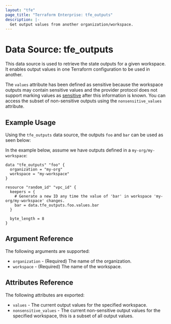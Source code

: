 ```yaml
---
layout: "tfe"
page_title: "Terraform Enterprise: tfe_outputs"
description: |-
  Get output values from another organization/workspace.
---
```

# Data Source: tfe_outputs

This data source is used to retrieve the state outputs for a given workspace.
It enables output values in one Terraform configuration to be used in another.

The `values` attribute has been defined as sensitive because the workspace
outputs may contain sensitive values and the provider protocol does not support
marking values as [sensitive](https://www.terraform.io/docs/language/values/outputs.html#sensitive-suppressing-values-in-cli-output) after this information is known. You can access
the subset of non-sensitive outputs using the `nonsensitive_values` attribute.

## Example Usage

Using the `tfe_outputs` data source, the outputs `foo` and `bar` can be used as seen below:

In the example below, assume we have outputs defined in a `my-org/my-workspace`:

```hcl
data "tfe_outputs" "foo" {
  organization = "my-org"
  workspace = "my-workspace"
}

resource "random_id" "vpc_id" {
  keepers = {
    # Generate a new ID any time the value of 'bar' in workspace 'my-org/my-workspace' changes.
    bar = data.tfe_outputs.foo.values.bar
  }

  byte_length = 8
}
```

## Argument Reference

The following arguments are supported:

* `organization` - (Required) The name of the organization.
* `workspace` - (Required) The name of the workspace.

## Attributes Reference

The following attributes are exported:

* `values` - The current output values for the specified workspace.
* `nonsensitive_values` - The current non-sensitive output values for the specified workspace, this is a subset of all output values.
